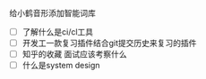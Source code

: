 
给小鹤音形添加智能词库
 
- [ ] 了解什么是ci/cl工具
- [ ] 开发工一款复习插件结合git提交历史来复习的插件
- [ ] 知乎的收藏 面试应该考察什么
- [ ] 什么是system design
